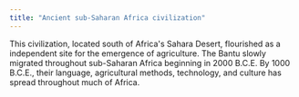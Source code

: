 ```yaml
---
title: "Ancient sub-Saharan Africa civilization"
---
```

This civilization, located south of Africa's Sahara Desert, flourished as a independent site for the emergence of agriculture. The Bantu slowly migrated throughout sub-Saharan Africa beginning in 2000 B.C.E. By 1000 B.C.E., their language, agricultural methods, technology, and culture has spread throughout much of Africa.

